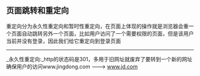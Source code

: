 ## 页面跳转和重定向

重定向分为永久性重定向和暂时性重定向，在页面上体现的操作就是浏览器会重一个页面自动跳转另外一个页面，比如用户访问了一个需要权限的页面，但是该用户当前并没有登录，因此我们给它重定向到登录页面

---

_永久性重定向:_http的状态码是301，多用于旧网址就废弃了要转到一个新的网址确保用户的访问www.jingdong.com ---&gt; www.jd.com





